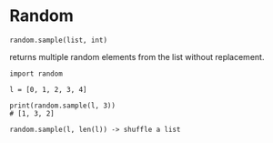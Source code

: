 # Random

```
random.sample(list, int)
```

returns multiple random elements from the list without replacement.


```
import random

l = [0, 1, 2, 3, 4]

print(random.sample(l, 3))
# [1, 3, 2]

random.sample(l, len(l)) -> shuffle a list

```

